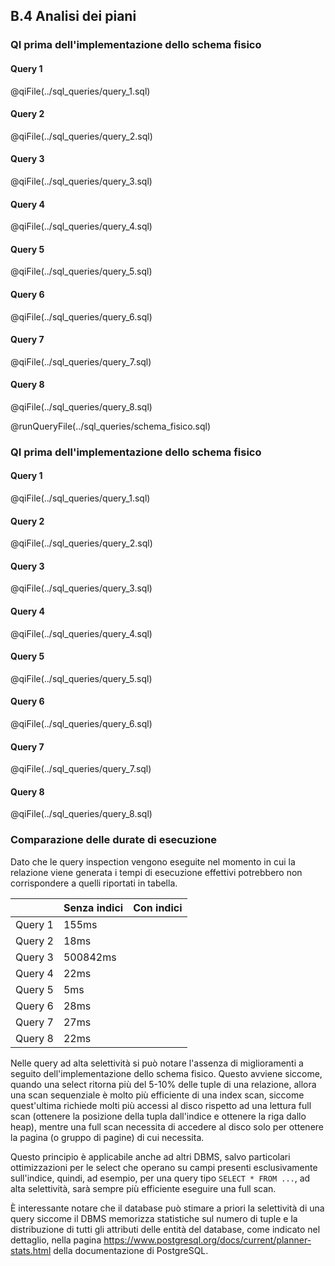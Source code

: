 ## B.4 Analisi dei piani

### **QI prima dell'implementazione dello schema fisico**

#### **Query 1**

@qiFile(../sql_queries/query_1.sql)

#### **Query 2**

@qiFile(../sql_queries/query_2.sql)

#### **Query 3**

@qiFile(../sql_queries/query_3.sql)

#### **Query 4**

@qiFile(../sql_queries/query_4.sql)

#### **Query 5**

@qiFile(../sql_queries/query_5.sql)

#### **Query 6**

@qiFile(../sql_queries/query_6.sql)

#### **Query 7**

@qiFile(../sql_queries/query_7.sql)

#### **Query 8**

@qiFile(../sql_queries/query_8.sql)

@runQueryFile(../sql_queries/schema_fisico.sql)

### **QI prima dell'implementazione dello schema fisico**

#### **Query 1**

@qiFile(../sql_queries/query_1.sql)

#### **Query 2**

@qiFile(../sql_queries/query_2.sql)

#### **Query 3**

@qiFile(../sql_queries/query_3.sql)

#### **Query 4**

@qiFile(../sql_queries/query_4.sql)

#### **Query 5**

@qiFile(../sql_queries/query_5.sql)

#### **Query 6**

@qiFile(../sql_queries/query_6.sql)

#### **Query 7**

@qiFile(../sql_queries/query_7.sql)

#### **Query 8**

@qiFile(../sql_queries/query_8.sql)

### Comparazione delle durate di esecuzione

Dato che le query inspection vengono eseguite nel momento in cui la relazione viene generata i tempi di esecuzione effettivi potrebbero non corrispondere a quelli riportati in tabella.

|         | Senza indici | Con indici |
| ------- | ------------ | ---------- |
| Query 1 | 155ms        |            |
| Query 2 | 18ms         |            |
| Query 3 | 500842ms     |            |
| Query 4 | 22ms         |            |
| Query 5 | 5ms          |            |
| Query 6 | 28ms         |            |
| Query 7 | 27ms         |            |
| Query 8 | 22ms         |            |


Nelle query ad alta selettività si può notare l'assenza di miglioramenti a seguito dell'implementazione dello schema fisico. Questo avviene siccome, quando una select ritorna più del 5-10% delle tuple di una relazione, allora una scan sequenziale è molto più efficiente di una index scan, siccome quest'ultima richiede molti più accessi al disco rispetto ad una lettura full scan (ottenere la posizione della tupla dall'indice e ottenere la riga dallo heap), mentre una full scan necessita di accedere al disco solo per ottenere la pagina (o gruppo di pagine) di cui necessita.

Questo principio è applicabile anche ad altri DBMS, salvo particolari ottimizzazioni per le select che operano su campi presenti esclusivamente sull'indice, quindi, ad esempio, per una query tipo `SELECT * FROM ...`, ad alta selettività, sarà sempre più efficiente eseguire una full scan.

È interessante notare che il database può stimare a priori la selettività di una query siccome il DBMS memorizza statistiche sul numero di tuple e la distribuzione di tutti gli attributi delle entità del database, come indicato nel dettaglio, nella pagina https://www.postgresql.org/docs/current/planner-stats.html della documentazione di PostgreSQL.

